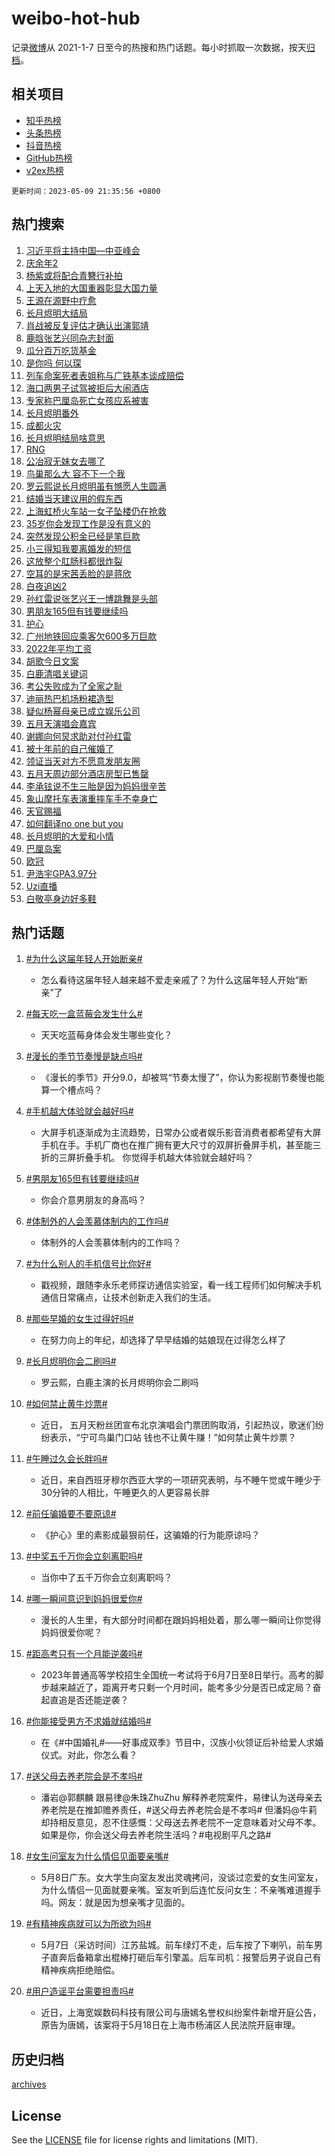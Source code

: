 # weibo-hot-hub

记录[微博](https://www.weibo.com)从 2021-1-7 日至今的热搜和热门话题。每小时抓取一次数据，按天[归档](archives)。

## 相关项目

- [知乎热榜](https://github.com/lonnyzhang423/zhihu-hot-hub)
- [头条热榜](https://github.com/lonnyzhang423/toutiao-hot-hub)
- [抖音热榜](https://github.com/lonnyzhang423/douyin-hot-hub)
- [GitHub热榜](https://github.com/lonnyzhang423/github-hot-hub)
- [v2ex热榜](https://github.com/lonnyzhang423/v2ex-hot-hub)


`更新时间：2023-05-09 21:35:56 +0800`

## 热门搜索

1. [习近平将主持中国—中亚峰会](https://m.weibo.cn/search?containerid=100103type%3D1%26t%3D10%26q%3D%23%E4%B9%A0%E8%BF%91%E5%B9%B3%E5%B0%86%E4%B8%BB%E6%8C%81%E4%B8%AD%E5%9B%BD%E2%80%94%E4%B8%AD%E4%BA%9A%E5%B3%B0%E4%BC%9A%23&stream_entry_id=51&isnewpage=1&extparam=seat%3D1%26filter_type%3Drealtimehot%26c_type%3D51%26pos%3D0%26stream_entry_id%3D51%26cate%3D10103%26dgr%3D0%26display_time%3D1683639355%26pre_seqid%3D1683639355272017588129&luicode=10000011&lfid=106003type%253D25%2526t%253D3%2526disable_hot%253D1%2526filter_type%253Drealtimehot)
1. [庆余年2](https://m.weibo.cn/search?containerid=100103type%3D1%26t%3D10%26q%3D%E5%BA%86%E4%BD%99%E5%B9%B42&stream_entry_id=31&isnewpage=1&extparam=seat%3D1%26lcate%3D5001%26filter_type%3Drealtimehot%26c_type%3D31%26pos%3D0%26realpos%3D1%26cate%3D5001%26dgr%3D0%26band_rank%3D1%26stream_entry_id%3D31%26q%3D%25E5%25BA%2586%25E4%25BD%2599%25E5%25B9%25B42%26flag%3D2%26display_time%3D1683639355%26pre_seqid%3D1683639355272017588129&luicode=10000011&lfid=106003type%253D25%2526t%253D3%2526disable_hot%253D1%2526filter_type%253Drealtimehot)
1. [杨紫或将配合青簪行补拍](https://m.weibo.cn/search?containerid=100103type%3D1%26t%3D10%26q%3D%23%E6%9D%A8%E7%B4%AB%E6%88%96%E5%B0%86%E9%85%8D%E5%90%88%E9%9D%92%E7%B0%AA%E8%A1%8C%E8%A1%A5%E6%8B%8D%23&stream_entry_id=31&isnewpage=1&extparam=seat%3D1%26lcate%3D5001%26filter_type%3Drealtimehot%26c_type%3D31%26pos%3D1%26realpos%3D2%26cate%3D5001%26dgr%3D0%26band_rank%3D2%26stream_entry_id%3D31%26q%3D%2523%25E6%259D%25A8%25E7%25B4%25AB%25E6%2588%2596%25E5%25B0%2586%25E9%2585%258D%25E5%2590%2588%25E9%259D%2592%25E7%25B0%25AA%25E8%25A1%258C%25E8%25A1%25A5%25E6%258B%258D%2523%26flag%3D1%26display_time%3D1683639355%26pre_seqid%3D1683639355272017588129&luicode=10000011&lfid=106003type%253D25%2526t%253D3%2526disable_hot%253D1%2526filter_type%253Drealtimehot)
1. [上天入地的大国重器彰显大国力量](https://m.weibo.cn/search?containerid=100103type%3D1%26t%3D10%26q%3D%23%E4%B8%8A%E5%A4%A9%E5%85%A5%E5%9C%B0%E7%9A%84%E5%A4%A7%E5%9B%BD%E9%87%8D%E5%99%A8%E5%BD%B0%E6%98%BE%E5%A4%A7%E5%9B%BD%E5%8A%9B%E9%87%8F%23&stream_entry_id=31&isnewpage=1&extparam=seat%3D1%26lcate%3D5001%26filter_type%3Drealtimehot%26c_type%3D31%26pos%3D2%26realpos%3D3%26cate%3D5001%26dgr%3D0%26band_rank%3D3%26stream_entry_id%3D31%26q%3D%2523%25E4%25B8%258A%25E5%25A4%25A9%25E5%2585%25A5%25E5%259C%25B0%25E7%259A%2584%25E5%25A4%25A7%25E5%259B%25BD%25E9%2587%258D%25E5%2599%25A8%25E5%25BD%25B0%25E6%2598%25BE%25E5%25A4%25A7%25E5%259B%25BD%25E5%258A%259B%25E9%2587%258F%2523%26flag%3D0%26display_time%3D1683639355%26pre_seqid%3D1683639355272017588129&luicode=10000011&lfid=106003type%253D25%2526t%253D3%2526disable_hot%253D1%2526filter_type%253Drealtimehot)
1. [王源在源野中疗愈](https://m.weibo.cn/search?containerid=100103type%3D1%26t%3D10%26q%3D%23%E7%8E%8B%E6%BA%90%E5%9C%A8%E6%BA%90%E9%87%8E%E4%B8%AD%E7%96%97%E6%84%88%23&stream_entry_id=31&isnewpage=1&extparam=seat%3D1%26lcate%3D5001%26filter_type%3Drealtimehot%26c_type%3D31%26pos%3D3%26adid%3D188617%26cate%3D5001%26dgr%3D0%26topic_ad%3D1%26is_ad_pos%3D1%26stream_entry_id%3D31%26band_rank%3D4%26q%3D%2523%25E7%258E%258B%25E6%25BA%2590%25E5%259C%25A8%25E6%25BA%2590%25E9%2587%258E%25E4%25B8%25AD%25E7%2596%2597%25E6%2584%2588%2523%26display_time%3D1683639355%26pre_seqid%3D1683639355272017588129&luicode=10000011&lfid=106003type%253D25%2526t%253D3%2526disable_hot%253D1%2526filter_type%253Drealtimehot)
1. [长月烬明大结局](https://m.weibo.cn/search?containerid=100103type%3D1%26t%3D10%26q%3D%23%E9%95%BF%E6%9C%88%E7%83%AC%E6%98%8E%E5%A4%A7%E7%BB%93%E5%B1%80%23&stream_entry_id=31&isnewpage=1&extparam=seat%3D1%26lcate%3D5001%26filter_type%3Drealtimehot%26c_type%3D31%26pos%3D4%26realpos%3D4%26cate%3D5001%26dgr%3D0%26band_rank%3D4%26stream_entry_id%3D31%26q%3D%2523%25E9%2595%25BF%25E6%259C%2588%25E7%2583%25AC%25E6%2598%258E%25E5%25A4%25A7%25E7%25BB%2593%25E5%25B1%2580%2523%26flag%3D16%26display_time%3D1683639355%26pre_seqid%3D1683639355272017588129&luicode=10000011&lfid=106003type%253D25%2526t%253D3%2526disable_hot%253D1%2526filter_type%253Drealtimehot)
1. [肖战被反复评估才确认出演郭靖](https://m.weibo.cn/search?containerid=100103type%3D1%26t%3D10%26q%3D%23%E8%82%96%E6%88%98%E8%A2%AB%E5%8F%8D%E5%A4%8D%E8%AF%84%E4%BC%B0%E6%89%8D%E7%A1%AE%E8%AE%A4%E5%87%BA%E6%BC%94%E9%83%AD%E9%9D%96%23&stream_entry_id=31&isnewpage=1&extparam=seat%3D1%26lcate%3D5001%26filter_type%3Drealtimehot%26c_type%3D31%26pos%3D5%26realpos%3D5%26cate%3D5001%26dgr%3D0%26band_rank%3D5%26stream_entry_id%3D31%26q%3D%2523%25E8%2582%2596%25E6%2588%2598%25E8%25A2%25AB%25E5%258F%258D%25E5%25A4%258D%25E8%25AF%2584%25E4%25BC%25B0%25E6%2589%258D%25E7%25A1%25AE%25E8%25AE%25A4%25E5%2587%25BA%25E6%25BC%2594%25E9%2583%25AD%25E9%259D%2596%2523%26flag%3D2%26display_time%3D1683639355%26pre_seqid%3D1683639355272017588129&luicode=10000011&lfid=106003type%253D25%2526t%253D3%2526disable_hot%253D1%2526filter_type%253Drealtimehot)
1. [鹿晗张艺兴同杂志封面](https://m.weibo.cn/search?containerid=100103type%3D1%26t%3D10%26q%3D%23%E9%B9%BF%E6%99%97%E5%BC%A0%E8%89%BA%E5%85%B4%E5%90%8C%E6%9D%82%E5%BF%97%E5%B0%81%E9%9D%A2%23&stream_entry_id=31&isnewpage=1&extparam=seat%3D1%26lcate%3D5001%26filter_type%3Drealtimehot%26c_type%3D31%26pos%3D6%26realpos%3D6%26cate%3D5001%26dgr%3D0%26band_rank%3D6%26stream_entry_id%3D31%26q%3D%2523%25E9%25B9%25BF%25E6%2599%2597%25E5%25BC%25A0%25E8%2589%25BA%25E5%2585%25B4%25E5%2590%258C%25E6%259D%2582%25E5%25BF%2597%25E5%25B0%2581%25E9%259D%25A2%2523%26flag%3D1%26display_time%3D1683639355%26pre_seqid%3D1683639355272017588129&luicode=10000011&lfid=106003type%253D25%2526t%253D3%2526disable_hot%253D1%2526filter_type%253Drealtimehot)
1. [瓜分百万吃货基金](https://m.weibo.cn/search?containerid=100103type%3D1%26t%3D10%26q%3D%23%E7%93%9C%E5%88%86%E7%99%BE%E4%B8%87%E5%90%83%E8%B4%A7%E5%9F%BA%E9%87%91%23&stream_entry_id=31&isnewpage=1&extparam=seat%3D1%26lcate%3D5001%26filter_type%3Drealtimehot%26c_type%3D31%26pos%3D7%26adid%3D188695%26cate%3D5001%26dgr%3D0%26is_ad_pos%3D1%26stream_entry_id%3D31%26band_rank%3D7%26q%3D%2523%25E7%2593%259C%25E5%2588%2586%25E7%2599%25BE%25E4%25B8%2587%25E5%2590%2583%25E8%25B4%25A7%25E5%259F%25BA%25E9%2587%2591%2523%26display_time%3D1683639355%26pre_seqid%3D1683639355272017588129&luicode=10000011&lfid=106003type%253D25%2526t%253D3%2526disable_hot%253D1%2526filter_type%253Drealtimehot)
1. [是你吗 何以琛](https://m.weibo.cn/search?containerid=100103type%3D1%26t%3D10%26q%3D%E6%98%AF%E4%BD%A0%E5%90%97+%E4%BD%95%E4%BB%A5%E7%90%9B&stream_entry_id=31&isnewpage=1&extparam=seat%3D1%26lcate%3D5001%26filter_type%3Drealtimehot%26c_type%3D31%26pos%3D8%26realpos%3D7%26cate%3D5001%26dgr%3D0%26band_rank%3D7%26stream_entry_id%3D31%26q%3D%25E6%2598%25AF%25E4%25BD%25A0%25E5%2590%2597%2520%25E4%25BD%2595%25E4%25BB%25A5%25E7%2590%259B%26flag%3D2%26display_time%3D1683639355%26pre_seqid%3D1683639355272017588129&luicode=10000011&lfid=106003type%253D25%2526t%253D3%2526disable_hot%253D1%2526filter_type%253Drealtimehot)
1. [列车命案死者表姐称与广铁基本谈成赔偿](https://m.weibo.cn/search?containerid=100103type%3D1%26t%3D10%26q%3D%23%E5%88%97%E8%BD%A6%E5%91%BD%E6%A1%88%E6%AD%BB%E8%80%85%E8%A1%A8%E5%A7%90%E7%A7%B0%E4%B8%8E%E5%B9%BF%E9%93%81%E5%9F%BA%E6%9C%AC%E8%B0%88%E6%88%90%E8%B5%94%E5%81%BF%23&stream_entry_id=31&isnewpage=1&extparam=seat%3D1%26lcate%3D5001%26filter_type%3Drealtimehot%26c_type%3D31%26pos%3D9%26realpos%3D8%26cate%3D5001%26dgr%3D0%26band_rank%3D8%26stream_entry_id%3D31%26q%3D%2523%25E5%2588%2597%25E8%25BD%25A6%25E5%2591%25BD%25E6%25A1%2588%25E6%25AD%25BB%25E8%2580%2585%25E8%25A1%25A8%25E5%25A7%2590%25E7%25A7%25B0%25E4%25B8%258E%25E5%25B9%25BF%25E9%2593%2581%25E5%259F%25BA%25E6%259C%25AC%25E8%25B0%2588%25E6%2588%2590%25E8%25B5%2594%25E5%2581%25BF%2523%26flag%3D1%26display_time%3D1683639355%26pre_seqid%3D1683639355272017588129&luicode=10000011&lfid=106003type%253D25%2526t%253D3%2526disable_hot%253D1%2526filter_type%253Drealtimehot)
1. [海口两男子试驾被拒后大闹酒店](https://m.weibo.cn/search?containerid=100103type%3D1%26t%3D10%26q%3D%23%E6%B5%B7%E5%8F%A3%E4%B8%A4%E7%94%B7%E5%AD%90%E8%AF%95%E9%A9%BE%E8%A2%AB%E6%8B%92%E5%90%8E%E5%A4%A7%E9%97%B9%E9%85%92%E5%BA%97%23&stream_entry_id=31&isnewpage=1&extparam=seat%3D1%26lcate%3D5001%26filter_type%3Drealtimehot%26c_type%3D31%26pos%3D10%26realpos%3D9%26cate%3D5001%26dgr%3D0%26band_rank%3D9%26stream_entry_id%3D31%26q%3D%2523%25E6%25B5%25B7%25E5%258F%25A3%25E4%25B8%25A4%25E7%2594%25B7%25E5%25AD%2590%25E8%25AF%2595%25E9%25A9%25BE%25E8%25A2%25AB%25E6%258B%2592%25E5%2590%258E%25E5%25A4%25A7%25E9%2597%25B9%25E9%2585%2592%25E5%25BA%2597%2523%26flag%3D1%26display_time%3D1683639355%26pre_seqid%3D1683639355272017588129&luicode=10000011&lfid=106003type%253D25%2526t%253D3%2526disable_hot%253D1%2526filter_type%253Drealtimehot)
1. [专家称巴厘岛死亡女孩应系被害](https://m.weibo.cn/search?containerid=100103type%3D1%26t%3D10%26q%3D%23%E4%B8%93%E5%AE%B6%E7%A7%B0%E5%B7%B4%E5%8E%98%E5%B2%9B%E6%AD%BB%E4%BA%A1%E5%A5%B3%E5%AD%A9%E5%BA%94%E7%B3%BB%E8%A2%AB%E5%AE%B3%23&stream_entry_id=31&isnewpage=1&extparam=seat%3D1%26lcate%3D5001%26filter_type%3Drealtimehot%26c_type%3D31%26pos%3D11%26realpos%3D10%26cate%3D5001%26dgr%3D0%26band_rank%3D10%26stream_entry_id%3D31%26q%3D%2523%25E4%25B8%2593%25E5%25AE%25B6%25E7%25A7%25B0%25E5%25B7%25B4%25E5%258E%2598%25E5%25B2%259B%25E6%25AD%25BB%25E4%25BA%25A1%25E5%25A5%25B3%25E5%25AD%25A9%25E5%25BA%2594%25E7%25B3%25BB%25E8%25A2%25AB%25E5%25AE%25B3%2523%26flag%3D0%26display_time%3D1683639355%26pre_seqid%3D1683639355272017588129&luicode=10000011&lfid=106003type%253D25%2526t%253D3%2526disable_hot%253D1%2526filter_type%253Drealtimehot)
1. [长月烬明番外](https://m.weibo.cn/search?containerid=100103type%3D1%26t%3D10%26q%3D%23%E9%95%BF%E6%9C%88%E7%83%AC%E6%98%8E%E7%95%AA%E5%A4%96%23&stream_entry_id=31&isnewpage=1&extparam=seat%3D1%26lcate%3D5001%26filter_type%3Drealtimehot%26c_type%3D31%26pos%3D12%26realpos%3D11%26cate%3D5001%26dgr%3D0%26band_rank%3D11%26stream_entry_id%3D31%26q%3D%2523%25E9%2595%25BF%25E6%259C%2588%25E7%2583%25AC%25E6%2598%258E%25E7%2595%25AA%25E5%25A4%2596%2523%26flag%3D0%26display_time%3D1683639355%26pre_seqid%3D1683639355272017588129&luicode=10000011&lfid=106003type%253D25%2526t%253D3%2526disable_hot%253D1%2526filter_type%253Drealtimehot)
1. [成都火灾](https://m.weibo.cn/search?containerid=100103type%3D1%26t%3D10%26q%3D%23%E6%88%90%E9%83%BD%E7%81%AB%E7%81%BE%23&stream_entry_id=31&isnewpage=1&extparam=seat%3D1%26lcate%3D5001%26filter_type%3Drealtimehot%26c_type%3D31%26pos%3D13%26realpos%3D12%26cate%3D5001%26dgr%3D0%26band_rank%3D12%26stream_entry_id%3D31%26q%3D%2523%25E6%2588%2590%25E9%2583%25BD%25E7%2581%25AB%25E7%2581%25BE%2523%26flag%3D0%26display_time%3D1683639355%26pre_seqid%3D1683639355272017588129&luicode=10000011&lfid=106003type%253D25%2526t%253D3%2526disable_hot%253D1%2526filter_type%253Drealtimehot)
1. [长月烬明结局啥意思](https://m.weibo.cn/search?containerid=100103type%3D1%26t%3D10%26q%3D%E9%95%BF%E6%9C%88%E7%83%AC%E6%98%8E%E7%BB%93%E5%B1%80%E5%95%A5%E6%84%8F%E6%80%9D&stream_entry_id=31&isnewpage=1&extparam=seat%3D1%26lcate%3D5001%26filter_type%3Drealtimehot%26c_type%3D31%26pos%3D14%26realpos%3D13%26cate%3D5001%26dgr%3D0%26band_rank%3D13%26stream_entry_id%3D31%26q%3D%25E9%2595%25BF%25E6%259C%2588%25E7%2583%25AC%25E6%2598%258E%25E7%25BB%2593%25E5%25B1%2580%25E5%2595%25A5%25E6%2584%258F%25E6%2580%259D%26flag%3D0%26display_time%3D1683639355%26pre_seqid%3D1683639355272017588129&luicode=10000011&lfid=106003type%253D25%2526t%253D3%2526disable_hot%253D1%2526filter_type%253Drealtimehot)
1. [RNG](https://m.weibo.cn/search?containerid=100103type%3D1%26t%3D10%26q%3DRNG&stream_entry_id=31&isnewpage=1&extparam=seat%3D1%26lcate%3D5001%26filter_type%3Drealtimehot%26c_type%3D31%26pos%3D15%26realpos%3D14%26cate%3D5001%26dgr%3D0%26band_rank%3D14%26stream_entry_id%3D31%26q%3DRNG%26flag%3D1%26display_time%3D1683639355%26pre_seqid%3D1683639355272017588129&luicode=10000011&lfid=106003type%253D25%2526t%253D3%2526disable_hot%253D1%2526filter_type%253Drealtimehot)
1. [公冶寂无妺女去哪了](https://m.weibo.cn/search?containerid=100103type%3D1%26t%3D10%26q%3D%E5%85%AC%E5%86%B6%E5%AF%82%E6%97%A0%E5%A6%BA%E5%A5%B3%E5%8E%BB%E5%93%AA%E4%BA%86&stream_entry_id=31&isnewpage=1&extparam=seat%3D1%26lcate%3D5001%26filter_type%3Drealtimehot%26c_type%3D31%26pos%3D16%26realpos%3D15%26cate%3D5001%26dgr%3D0%26band_rank%3D15%26stream_entry_id%3D31%26q%3D%25E5%2585%25AC%25E5%2586%25B6%25E5%25AF%2582%25E6%2597%25A0%25E5%25A6%25BA%25E5%25A5%25B3%25E5%258E%25BB%25E5%2593%25AA%25E4%25BA%2586%26flag%3D0%26display_time%3D1683639355%26pre_seqid%3D1683639355272017588129&luicode=10000011&lfid=106003type%253D25%2526t%253D3%2526disable_hot%253D1%2526filter_type%253Drealtimehot)
1. [鸟巢那么大 容不下一个我](https://m.weibo.cn/search?containerid=100103type%3D1%26t%3D10%26q%3D%E9%B8%9F%E5%B7%A2%E9%82%A3%E4%B9%88%E5%A4%A7+%E5%AE%B9%E4%B8%8D%E4%B8%8B%E4%B8%80%E4%B8%AA%E6%88%91&stream_entry_id=31&isnewpage=1&extparam=seat%3D1%26lcate%3D5001%26filter_type%3Drealtimehot%26c_type%3D31%26pos%3D17%26realpos%3D16%26cate%3D5001%26dgr%3D0%26band_rank%3D16%26stream_entry_id%3D31%26q%3D%25E9%25B8%259F%25E5%25B7%25A2%25E9%2582%25A3%25E4%25B9%2588%25E5%25A4%25A7%2520%25E5%25AE%25B9%25E4%25B8%258D%25E4%25B8%258B%25E4%25B8%2580%25E4%25B8%25AA%25E6%2588%2591%26flag%3D0%26display_time%3D1683639355%26pre_seqid%3D1683639355272017588129&luicode=10000011&lfid=106003type%253D25%2526t%253D3%2526disable_hot%253D1%2526filter_type%253Drealtimehot)
1. [罗云熙说长月烬明虽有憾愿人生圆满](https://m.weibo.cn/search?containerid=100103type%3D1%26t%3D10%26q%3D%23%E7%BD%97%E4%BA%91%E7%86%99%E8%AF%B4%E9%95%BF%E6%9C%88%E7%83%AC%E6%98%8E%E8%99%BD%E6%9C%89%E6%86%BE%E6%84%BF%E4%BA%BA%E7%94%9F%E5%9C%86%E6%BB%A1%23&stream_entry_id=31&isnewpage=1&extparam=seat%3D1%26lcate%3D5001%26filter_type%3Drealtimehot%26c_type%3D31%26pos%3D18%26realpos%3D17%26cate%3D5001%26dgr%3D0%26band_rank%3D17%26stream_entry_id%3D31%26q%3D%2523%25E7%25BD%2597%25E4%25BA%2591%25E7%2586%2599%25E8%25AF%25B4%25E9%2595%25BF%25E6%259C%2588%25E7%2583%25AC%25E6%2598%258E%25E8%2599%25BD%25E6%259C%2589%25E6%2586%25BE%25E6%2584%25BF%25E4%25BA%25BA%25E7%2594%259F%25E5%259C%2586%25E6%25BB%25A1%2523%26flag%3D1%26display_time%3D1683639355%26pre_seqid%3D1683639355272017588129&luicode=10000011&lfid=106003type%253D25%2526t%253D3%2526disable_hot%253D1%2526filter_type%253Drealtimehot)
1. [结婚当天建议用的假东西](https://m.weibo.cn/search?containerid=100103type%3D1%26t%3D10%26q%3D%23%E7%BB%93%E5%A9%9A%E5%BD%93%E5%A4%A9%E5%BB%BA%E8%AE%AE%E7%94%A8%E7%9A%84%E5%81%87%E4%B8%9C%E8%A5%BF%23&stream_entry_id=31&isnewpage=1&extparam=seat%3D1%26lcate%3D5001%26filter_type%3Drealtimehot%26c_type%3D31%26pos%3D19%26realpos%3D18%26cate%3D5001%26dgr%3D0%26band_rank%3D18%26stream_entry_id%3D31%26q%3D%2523%25E7%25BB%2593%25E5%25A9%259A%25E5%25BD%2593%25E5%25A4%25A9%25E5%25BB%25BA%25E8%25AE%25AE%25E7%2594%25A8%25E7%259A%2584%25E5%2581%2587%25E4%25B8%259C%25E8%25A5%25BF%2523%26flag%3D0%26display_time%3D1683639355%26pre_seqid%3D1683639355272017588129&luicode=10000011&lfid=106003type%253D25%2526t%253D3%2526disable_hot%253D1%2526filter_type%253Drealtimehot)
1. [上海虹桥火车站一女子坠楼仍在抢救](https://m.weibo.cn/search?containerid=100103type%3D1%26t%3D10%26q%3D%23%E4%B8%8A%E6%B5%B7%E8%99%B9%E6%A1%A5%E7%81%AB%E8%BD%A6%E7%AB%99%E4%B8%80%E5%A5%B3%E5%AD%90%E5%9D%A0%E6%A5%BC%E4%BB%8D%E5%9C%A8%E6%8A%A2%E6%95%91%23&stream_entry_id=31&isnewpage=1&extparam=seat%3D1%26lcate%3D5001%26filter_type%3Drealtimehot%26c_type%3D31%26pos%3D20%26realpos%3D19%26cate%3D5001%26dgr%3D0%26band_rank%3D19%26stream_entry_id%3D31%26q%3D%2523%25E4%25B8%258A%25E6%25B5%25B7%25E8%2599%25B9%25E6%25A1%25A5%25E7%2581%25AB%25E8%25BD%25A6%25E7%25AB%2599%25E4%25B8%2580%25E5%25A5%25B3%25E5%25AD%2590%25E5%259D%25A0%25E6%25A5%25BC%25E4%25BB%258D%25E5%259C%25A8%25E6%258A%25A2%25E6%2595%2591%2523%26flag%3D0%26display_time%3D1683639355%26pre_seqid%3D1683639355272017588129&luicode=10000011&lfid=106003type%253D25%2526t%253D3%2526disable_hot%253D1%2526filter_type%253Drealtimehot)
1. [35岁你会发现工作是没有意义的](https://m.weibo.cn/search?containerid=100103type%3D1%26t%3D10%26q%3D%2335%E5%B2%81%E4%BD%A0%E4%BC%9A%E5%8F%91%E7%8E%B0%E5%B7%A5%E4%BD%9C%E6%98%AF%E6%B2%A1%E6%9C%89%E6%84%8F%E4%B9%89%E7%9A%84%23&stream_entry_id=31&isnewpage=1&extparam=seat%3D1%26lcate%3D5001%26filter_type%3Drealtimehot%26c_type%3D31%26pos%3D21%26realpos%3D20%26cate%3D5001%26dgr%3D0%26band_rank%3D20%26stream_entry_id%3D31%26q%3D%252335%25E5%25B2%2581%25E4%25BD%25A0%25E4%25BC%259A%25E5%258F%2591%25E7%258E%25B0%25E5%25B7%25A5%25E4%25BD%259C%25E6%2598%25AF%25E6%25B2%25A1%25E6%259C%2589%25E6%2584%258F%25E4%25B9%2589%25E7%259A%2584%2523%26flag%3D0%26display_time%3D1683639355%26pre_seqid%3D1683639355272017588129&luicode=10000011&lfid=106003type%253D25%2526t%253D3%2526disable_hot%253D1%2526filter_type%253Drealtimehot)
1. [突然发现公积金已经是笔巨款](https://m.weibo.cn/search?containerid=100103type%3D1%26t%3D10%26q%3D%23%E7%AA%81%E7%84%B6%E5%8F%91%E7%8E%B0%E5%85%AC%E7%A7%AF%E9%87%91%E5%B7%B2%E7%BB%8F%E6%98%AF%E7%AC%94%E5%B7%A8%E6%AC%BE%23&stream_entry_id=31&isnewpage=1&extparam=seat%3D1%26lcate%3D5001%26filter_type%3Drealtimehot%26c_type%3D31%26pos%3D22%26realpos%3D21%26cate%3D5001%26dgr%3D0%26band_rank%3D21%26stream_entry_id%3D31%26q%3D%2523%25E7%25AA%2581%25E7%2584%25B6%25E5%258F%2591%25E7%258E%25B0%25E5%2585%25AC%25E7%25A7%25AF%25E9%2587%2591%25E5%25B7%25B2%25E7%25BB%258F%25E6%2598%25AF%25E7%25AC%2594%25E5%25B7%25A8%25E6%25AC%25BE%2523%26flag%3D0%26display_time%3D1683639355%26pre_seqid%3D1683639355272017588129&luicode=10000011&lfid=106003type%253D25%2526t%253D3%2526disable_hot%253D1%2526filter_type%253Drealtimehot)
1. [小三得知我要离婚发的短信](https://m.weibo.cn/search?containerid=100103type%3D1%26t%3D10%26q%3D%23%E5%B0%8F%E4%B8%89%E5%BE%97%E7%9F%A5%E6%88%91%E8%A6%81%E7%A6%BB%E5%A9%9A%E5%8F%91%E7%9A%84%E7%9F%AD%E4%BF%A1%23&stream_entry_id=31&isnewpage=1&extparam=seat%3D1%26lcate%3D5001%26filter_type%3Drealtimehot%26c_type%3D31%26pos%3D23%26realpos%3D22%26cate%3D5001%26dgr%3D0%26band_rank%3D22%26stream_entry_id%3D31%26q%3D%2523%25E5%25B0%258F%25E4%25B8%2589%25E5%25BE%2597%25E7%259F%25A5%25E6%2588%2591%25E8%25A6%2581%25E7%25A6%25BB%25E5%25A9%259A%25E5%258F%2591%25E7%259A%2584%25E7%259F%25AD%25E4%25BF%25A1%2523%26flag%3D0%26display_time%3D1683639355%26pre_seqid%3D1683639355272017588129&luicode=10000011&lfid=106003type%253D25%2526t%253D3%2526disable_hot%253D1%2526filter_type%253Drealtimehot)
1. [这放整个肛肠科都很炸裂](https://m.weibo.cn/search?containerid=100103type%3D1%26t%3D10%26q%3D%23%E8%BF%99%E6%94%BE%E6%95%B4%E4%B8%AA%E8%82%9B%E8%82%A0%E7%A7%91%E9%83%BD%E5%BE%88%E7%82%B8%E8%A3%82%23&stream_entry_id=31&isnewpage=1&extparam=seat%3D1%26lcate%3D5001%26filter_type%3Drealtimehot%26c_type%3D31%26pos%3D24%26realpos%3D23%26cate%3D5001%26dgr%3D0%26band_rank%3D23%26stream_entry_id%3D31%26q%3D%2523%25E8%25BF%2599%25E6%2594%25BE%25E6%2595%25B4%25E4%25B8%25AA%25E8%2582%259B%25E8%2582%25A0%25E7%25A7%2591%25E9%2583%25BD%25E5%25BE%2588%25E7%2582%25B8%25E8%25A3%2582%2523%26flag%3D2%26display_time%3D1683639355%26pre_seqid%3D1683639355272017588129&luicode=10000011&lfid=106003type%253D25%2526t%253D3%2526disable_hot%253D1%2526filter_type%253Drealtimehot)
1. [空耳的是宋茜丢脸的是蒋欣](https://m.weibo.cn/search?containerid=100103type%3D1%26t%3D10%26q%3D%23%E7%A9%BA%E8%80%B3%E7%9A%84%E6%98%AF%E5%AE%8B%E8%8C%9C%E4%B8%A2%E8%84%B8%E7%9A%84%E6%98%AF%E8%92%8B%E6%AC%A3%23&stream_entry_id=31&isnewpage=1&extparam=seat%3D1%26lcate%3D5001%26filter_type%3Drealtimehot%26c_type%3D31%26pos%3D25%26realpos%3D24%26cate%3D5001%26dgr%3D0%26band_rank%3D24%26stream_entry_id%3D31%26q%3D%2523%25E7%25A9%25BA%25E8%2580%25B3%25E7%259A%2584%25E6%2598%25AF%25E5%25AE%258B%25E8%258C%259C%25E4%25B8%25A2%25E8%2584%25B8%25E7%259A%2584%25E6%2598%25AF%25E8%2592%258B%25E6%25AC%25A3%2523%26flag%3D1%26display_time%3D1683639355%26pre_seqid%3D1683639355272017588129&luicode=10000011&lfid=106003type%253D25%2526t%253D3%2526disable_hot%253D1%2526filter_type%253Drealtimehot)
1. [白夜追凶2](https://m.weibo.cn/search?containerid=100103type%3D1%26t%3D10%26q%3D%E7%99%BD%E5%A4%9C%E8%BF%BD%E5%87%B62&stream_entry_id=31&isnewpage=1&extparam=seat%3D1%26lcate%3D5001%26filter_type%3Drealtimehot%26c_type%3D31%26pos%3D26%26realpos%3D25%26cate%3D5001%26dgr%3D0%26band_rank%3D25%26stream_entry_id%3D31%26q%3D%25E7%2599%25BD%25E5%25A4%259C%25E8%25BF%25BD%25E5%2587%25B62%26flag%3D0%26display_time%3D1683639355%26pre_seqid%3D1683639355272017588129&luicode=10000011&lfid=106003type%253D25%2526t%253D3%2526disable_hot%253D1%2526filter_type%253Drealtimehot)
1. [孙红雷说张艺兴王一博跳舞是头部](https://m.weibo.cn/search?containerid=100103type%3D1%26t%3D10%26q%3D%23%E5%AD%99%E7%BA%A2%E9%9B%B7%E8%AF%B4%E5%BC%A0%E8%89%BA%E5%85%B4%E7%8E%8B%E4%B8%80%E5%8D%9A%E8%B7%B3%E8%88%9E%E6%98%AF%E5%A4%B4%E9%83%A8%23&stream_entry_id=31&isnewpage=1&extparam=seat%3D1%26lcate%3D5001%26filter_type%3Drealtimehot%26c_type%3D31%26pos%3D27%26realpos%3D26%26cate%3D5001%26dgr%3D0%26band_rank%3D26%26stream_entry_id%3D31%26q%3D%2523%25E5%25AD%2599%25E7%25BA%25A2%25E9%259B%25B7%25E8%25AF%25B4%25E5%25BC%25A0%25E8%2589%25BA%25E5%2585%25B4%25E7%258E%258B%25E4%25B8%2580%25E5%258D%259A%25E8%25B7%25B3%25E8%2588%259E%25E6%2598%25AF%25E5%25A4%25B4%25E9%2583%25A8%2523%26flag%3D1%26display_time%3D1683639355%26pre_seqid%3D1683639355272017588129&luicode=10000011&lfid=106003type%253D25%2526t%253D3%2526disable_hot%253D1%2526filter_type%253Drealtimehot)
1. [男朋友165但有钱要继续吗](https://m.weibo.cn/search?containerid=100103type%3D1%26t%3D10%26q%3D%23%E7%94%B7%E6%9C%8B%E5%8F%8B165%E4%BD%86%E6%9C%89%E9%92%B1%E8%A6%81%E7%BB%A7%E7%BB%AD%E5%90%97%23&stream_entry_id=31&isnewpage=1&extparam=seat%3D1%26lcate%3D5001%26filter_type%3Drealtimehot%26c_type%3D31%26pos%3D28%26realpos%3D27%26cate%3D5001%26dgr%3D0%26band_rank%3D27%26stream_entry_id%3D31%26q%3D%2523%25E7%2594%25B7%25E6%259C%258B%25E5%258F%258B165%25E4%25BD%2586%25E6%259C%2589%25E9%2592%25B1%25E8%25A6%2581%25E7%25BB%25A7%25E7%25BB%25AD%25E5%2590%2597%2523%26flag%3D0%26display_time%3D1683639355%26pre_seqid%3D1683639355272017588129&luicode=10000011&lfid=106003type%253D25%2526t%253D3%2526disable_hot%253D1%2526filter_type%253Drealtimehot)
1. [护心](https://m.weibo.cn/search?containerid=100103type%3D1%26t%3D10%26q%3D%23%E6%8A%A4%E5%BF%83%23&stream_entry_id=31&isnewpage=1&extparam=seat%3D1%26lcate%3D5001%26filter_type%3Drealtimehot%26c_type%3D31%26pos%3D29%26realpos%3D28%26cate%3D5001%26dgr%3D0%26band_rank%3D28%26stream_entry_id%3D31%26q%3D%2523%25E6%258A%25A4%25E5%25BF%2583%2523%26flag%3D0%26display_time%3D1683639355%26pre_seqid%3D1683639355272017588129&luicode=10000011&lfid=106003type%253D25%2526t%253D3%2526disable_hot%253D1%2526filter_type%253Drealtimehot)
1. [广州地铁回应乘客欠600多万巨款](https://m.weibo.cn/search?containerid=100103type%3D1%26t%3D10%26q%3D%23%E5%B9%BF%E5%B7%9E%E5%9C%B0%E9%93%81%E5%9B%9E%E5%BA%94%E4%B9%98%E5%AE%A2%E6%AC%A0600%E5%A4%9A%E4%B8%87%E5%B7%A8%E6%AC%BE%23&stream_entry_id=31&isnewpage=1&extparam=seat%3D1%26lcate%3D5001%26filter_type%3Drealtimehot%26c_type%3D31%26pos%3D30%26realpos%3D29%26cate%3D5001%26dgr%3D0%26band_rank%3D29%26stream_entry_id%3D31%26q%3D%2523%25E5%25B9%25BF%25E5%25B7%259E%25E5%259C%25B0%25E9%2593%2581%25E5%259B%259E%25E5%25BA%2594%25E4%25B9%2598%25E5%25AE%25A2%25E6%25AC%25A0600%25E5%25A4%259A%25E4%25B8%2587%25E5%25B7%25A8%25E6%25AC%25BE%2523%26flag%3D0%26display_time%3D1683639355%26pre_seqid%3D1683639355272017588129&luicode=10000011&lfid=106003type%253D25%2526t%253D3%2526disable_hot%253D1%2526filter_type%253Drealtimehot)
1. [2022年平均工资](https://m.weibo.cn/search?containerid=100103type%3D1%26t%3D10%26q%3D%232022%E5%B9%B4%E5%B9%B3%E5%9D%87%E5%B7%A5%E8%B5%84%23&stream_entry_id=31&isnewpage=1&extparam=seat%3D1%26lcate%3D5001%26filter_type%3Drealtimehot%26c_type%3D31%26pos%3D31%26realpos%3D30%26cate%3D5001%26dgr%3D0%26band_rank%3D30%26stream_entry_id%3D31%26q%3D%25232022%25E5%25B9%25B4%25E5%25B9%25B3%25E5%259D%2587%25E5%25B7%25A5%25E8%25B5%2584%2523%26flag%3D0%26display_time%3D1683639355%26pre_seqid%3D1683639355272017588129&luicode=10000011&lfid=106003type%253D25%2526t%253D3%2526disable_hot%253D1%2526filter_type%253Drealtimehot)
1. [胡歌今日文案](https://m.weibo.cn/search?containerid=100103type%3D1%26t%3D10%26q%3D%23%E8%83%A1%E6%AD%8C%E4%BB%8A%E6%97%A5%E6%96%87%E6%A1%88%23&stream_entry_id=31&isnewpage=1&extparam=seat%3D1%26lcate%3D5001%26filter_type%3Drealtimehot%26c_type%3D31%26pos%3D32%26realpos%3D31%26cate%3D5001%26dgr%3D0%26band_rank%3D31%26stream_entry_id%3D31%26q%3D%2523%25E8%2583%25A1%25E6%25AD%258C%25E4%25BB%258A%25E6%2597%25A5%25E6%2596%2587%25E6%25A1%2588%2523%26flag%3D1%26display_time%3D1683639355%26pre_seqid%3D1683639355272017588129&luicode=10000011&lfid=106003type%253D25%2526t%253D3%2526disable_hot%253D1%2526filter_type%253Drealtimehot)
1. [白鹿清唱关键词](https://m.weibo.cn/search?containerid=100103type%3D1%26t%3D10%26q%3D%23%E7%99%BD%E9%B9%BF%E6%B8%85%E5%94%B1%E5%85%B3%E9%94%AE%E8%AF%8D%23&stream_entry_id=31&isnewpage=1&extparam=seat%3D1%26lcate%3D5001%26filter_type%3Drealtimehot%26c_type%3D31%26pos%3D33%26realpos%3D32%26cate%3D5001%26dgr%3D0%26band_rank%3D32%26stream_entry_id%3D31%26q%3D%2523%25E7%2599%25BD%25E9%25B9%25BF%25E6%25B8%2585%25E5%2594%25B1%25E5%2585%25B3%25E9%2594%25AE%25E8%25AF%258D%2523%26flag%3D1%26display_time%3D1683639355%26pre_seqid%3D1683639355272017588129&luicode=10000011&lfid=106003type%253D25%2526t%253D3%2526disable_hot%253D1%2526filter_type%253Drealtimehot)
1. [考公失败成为了全家之耻](https://m.weibo.cn/search?containerid=100103type%3D1%26t%3D10%26q%3D%23%E8%80%83%E5%85%AC%E5%A4%B1%E8%B4%A5%E6%88%90%E4%B8%BA%E4%BA%86%E5%85%A8%E5%AE%B6%E4%B9%8B%E8%80%BB%23&stream_entry_id=31&isnewpage=1&extparam=seat%3D1%26lcate%3D5001%26filter_type%3Drealtimehot%26c_type%3D31%26pos%3D34%26realpos%3D33%26cate%3D5001%26dgr%3D0%26band_rank%3D33%26stream_entry_id%3D31%26q%3D%2523%25E8%2580%2583%25E5%2585%25AC%25E5%25A4%25B1%25E8%25B4%25A5%25E6%2588%2590%25E4%25B8%25BA%25E4%25BA%2586%25E5%2585%25A8%25E5%25AE%25B6%25E4%25B9%258B%25E8%2580%25BB%2523%26flag%3D0%26display_time%3D1683639355%26pre_seqid%3D1683639355272017588129&luicode=10000011&lfid=106003type%253D25%2526t%253D3%2526disable_hot%253D1%2526filter_type%253Drealtimehot)
1. [迪丽热巴机场粉裙造型](https://m.weibo.cn/search?containerid=100103type%3D1%26t%3D10%26q%3D%23%E8%BF%AA%E4%B8%BD%E7%83%AD%E5%B7%B4%E6%9C%BA%E5%9C%BA%E7%B2%89%E8%A3%99%E9%80%A0%E5%9E%8B%23&stream_entry_id=31&isnewpage=1&extparam=seat%3D1%26lcate%3D5001%26filter_type%3Drealtimehot%26c_type%3D31%26pos%3D35%26realpos%3D34%26cate%3D5001%26dgr%3D0%26band_rank%3D34%26stream_entry_id%3D31%26q%3D%2523%25E8%25BF%25AA%25E4%25B8%25BD%25E7%2583%25AD%25E5%25B7%25B4%25E6%259C%25BA%25E5%259C%25BA%25E7%25B2%2589%25E8%25A3%2599%25E9%2580%25A0%25E5%259E%258B%2523%26flag%3D0%26display_time%3D1683639355%26pre_seqid%3D1683639355272017588129&luicode=10000011&lfid=106003type%253D25%2526t%253D3%2526disable_hot%253D1%2526filter_type%253Drealtimehot)
1. [疑似杨幂母亲已成立娱乐公司](https://m.weibo.cn/search?containerid=100103type%3D1%26t%3D10%26q%3D%E7%96%91%E4%BC%BC%E6%9D%A8%E5%B9%82%E6%AF%8D%E4%BA%B2%E5%B7%B2%E6%88%90%E7%AB%8B%E5%A8%B1%E4%B9%90%E5%85%AC%E5%8F%B8&stream_entry_id=31&isnewpage=1&extparam=seat%3D1%26lcate%3D5001%26filter_type%3Drealtimehot%26c_type%3D31%26pos%3D36%26realpos%3D35%26cate%3D5001%26dgr%3D0%26band_rank%3D35%26stream_entry_id%3D31%26q%3D%25E7%2596%2591%25E4%25BC%25BC%25E6%259D%25A8%25E5%25B9%2582%25E6%25AF%258D%25E4%25BA%25B2%25E5%25B7%25B2%25E6%2588%2590%25E7%25AB%258B%25E5%25A8%25B1%25E4%25B9%2590%25E5%2585%25AC%25E5%258F%25B8%26flag%3D0%26display_time%3D1683639355%26pre_seqid%3D1683639355272017588129&luicode=10000011&lfid=106003type%253D25%2526t%253D3%2526disable_hot%253D1%2526filter_type%253Drealtimehot)
1. [五月天演唱会嘉宾](https://m.weibo.cn/search?containerid=100103type%3D1%26t%3D10%26q%3D%E4%BA%94%E6%9C%88%E5%A4%A9%E6%BC%94%E5%94%B1%E4%BC%9A%E5%98%89%E5%AE%BE&stream_entry_id=31&isnewpage=1&extparam=seat%3D1%26lcate%3D5001%26filter_type%3Drealtimehot%26c_type%3D31%26pos%3D37%26realpos%3D36%26cate%3D5001%26dgr%3D0%26band_rank%3D36%26stream_entry_id%3D31%26q%3D%25E4%25BA%2594%25E6%259C%2588%25E5%25A4%25A9%25E6%25BC%2594%25E5%2594%25B1%25E4%25BC%259A%25E5%2598%2589%25E5%25AE%25BE%26flag%3D0%26display_time%3D1683639355%26pre_seqid%3D1683639355272017588129&luicode=10000011&lfid=106003type%253D25%2526t%253D3%2526disable_hot%253D1%2526filter_type%253Drealtimehot)
1. [谢娜向何炅求助对付孙红雷](https://m.weibo.cn/search?containerid=100103type%3D1%26t%3D10%26q%3D%23%E8%B0%A2%E5%A8%9C%E5%90%91%E4%BD%95%E7%82%85%E6%B1%82%E5%8A%A9%E5%AF%B9%E4%BB%98%E5%AD%99%E7%BA%A2%E9%9B%B7%23&stream_entry_id=31&isnewpage=1&extparam=seat%3D1%26lcate%3D5001%26filter_type%3Drealtimehot%26c_type%3D31%26pos%3D38%26realpos%3D37%26cate%3D5001%26dgr%3D0%26band_rank%3D37%26stream_entry_id%3D31%26q%3D%2523%25E8%25B0%25A2%25E5%25A8%259C%25E5%2590%2591%25E4%25BD%2595%25E7%2582%2585%25E6%25B1%2582%25E5%258A%25A9%25E5%25AF%25B9%25E4%25BB%2598%25E5%25AD%2599%25E7%25BA%25A2%25E9%259B%25B7%2523%26flag%3D0%26display_time%3D1683639355%26pre_seqid%3D1683639355272017588129&luicode=10000011&lfid=106003type%253D25%2526t%253D3%2526disable_hot%253D1%2526filter_type%253Drealtimehot)
1. [被十年前的自己催婚了](https://m.weibo.cn/search?containerid=100103type%3D1%26t%3D10%26q%3D%23%E8%A2%AB%E5%8D%81%E5%B9%B4%E5%89%8D%E7%9A%84%E8%87%AA%E5%B7%B1%E5%82%AC%E5%A9%9A%E4%BA%86%23&stream_entry_id=31&isnewpage=1&extparam=seat%3D1%26lcate%3D5001%26filter_type%3Drealtimehot%26c_type%3D31%26pos%3D39%26realpos%3D38%26cate%3D5001%26dgr%3D0%26band_rank%3D38%26stream_entry_id%3D31%26q%3D%2523%25E8%25A2%25AB%25E5%258D%2581%25E5%25B9%25B4%25E5%2589%258D%25E7%259A%2584%25E8%2587%25AA%25E5%25B7%25B1%25E5%2582%25AC%25E5%25A9%259A%25E4%25BA%2586%2523%26flag%3D1%26display_time%3D1683639355%26pre_seqid%3D1683639355272017588129&luicode=10000011&lfid=106003type%253D25%2526t%253D3%2526disable_hot%253D1%2526filter_type%253Drealtimehot)
1. [领证当天对方不愿意发朋友圈](https://m.weibo.cn/search?containerid=100103type%3D1%26t%3D10%26q%3D%23%E9%A2%86%E8%AF%81%E5%BD%93%E5%A4%A9%E5%AF%B9%E6%96%B9%E4%B8%8D%E6%84%BF%E6%84%8F%E5%8F%91%E6%9C%8B%E5%8F%8B%E5%9C%88%23&stream_entry_id=31&isnewpage=1&extparam=seat%3D1%26lcate%3D5001%26filter_type%3Drealtimehot%26c_type%3D31%26pos%3D40%26realpos%3D39%26cate%3D5001%26dgr%3D0%26band_rank%3D39%26stream_entry_id%3D31%26q%3D%2523%25E9%25A2%2586%25E8%25AF%2581%25E5%25BD%2593%25E5%25A4%25A9%25E5%25AF%25B9%25E6%2596%25B9%25E4%25B8%258D%25E6%2584%25BF%25E6%2584%258F%25E5%258F%2591%25E6%259C%258B%25E5%258F%258B%25E5%259C%2588%2523%26flag%3D0%26display_time%3D1683639355%26pre_seqid%3D1683639355272017588129&luicode=10000011&lfid=106003type%253D25%2526t%253D3%2526disable_hot%253D1%2526filter_type%253Drealtimehot)
1. [五月天周边部分酒店房型已售罄](https://m.weibo.cn/search?containerid=100103type%3D1%26t%3D10%26q%3D%23%E4%BA%94%E6%9C%88%E5%A4%A9%E5%91%A8%E8%BE%B9%E9%83%A8%E5%88%86%E9%85%92%E5%BA%97%E6%88%BF%E5%9E%8B%E5%B7%B2%E5%94%AE%E7%BD%84%23&stream_entry_id=31&isnewpage=1&extparam=seat%3D1%26lcate%3D5001%26filter_type%3Drealtimehot%26c_type%3D31%26pos%3D41%26realpos%3D40%26cate%3D5001%26dgr%3D0%26band_rank%3D40%26stream_entry_id%3D31%26q%3D%2523%25E4%25BA%2594%25E6%259C%2588%25E5%25A4%25A9%25E5%2591%25A8%25E8%25BE%25B9%25E9%2583%25A8%25E5%2588%2586%25E9%2585%2592%25E5%25BA%2597%25E6%2588%25BF%25E5%259E%258B%25E5%25B7%25B2%25E5%2594%25AE%25E7%25BD%2584%2523%26flag%3D1%26display_time%3D1683639355%26pre_seqid%3D1683639355272017588129&luicode=10000011&lfid=106003type%253D25%2526t%253D3%2526disable_hot%253D1%2526filter_type%253Drealtimehot)
1. [李承铉说不生三胎是因为妈妈很辛苦](https://m.weibo.cn/search?containerid=100103type%3D1%26t%3D10%26q%3D%23%E6%9D%8E%E6%89%BF%E9%93%89%E8%AF%B4%E4%B8%8D%E7%94%9F%E4%B8%89%E8%83%8E%E6%98%AF%E5%9B%A0%E4%B8%BA%E5%A6%88%E5%A6%88%E5%BE%88%E8%BE%9B%E8%8B%A6%23&stream_entry_id=31&isnewpage=1&extparam=seat%3D1%26lcate%3D5001%26filter_type%3Drealtimehot%26c_type%3D31%26pos%3D42%26realpos%3D41%26cate%3D5001%26dgr%3D0%26band_rank%3D41%26stream_entry_id%3D31%26q%3D%2523%25E6%259D%258E%25E6%2589%25BF%25E9%2593%2589%25E8%25AF%25B4%25E4%25B8%258D%25E7%2594%259F%25E4%25B8%2589%25E8%2583%258E%25E6%2598%25AF%25E5%259B%25A0%25E4%25B8%25BA%25E5%25A6%2588%25E5%25A6%2588%25E5%25BE%2588%25E8%25BE%259B%25E8%258B%25A6%2523%26flag%3D0%26display_time%3D1683639355%26pre_seqid%3D1683639355272017588129&luicode=10000011&lfid=106003type%253D25%2526t%253D3%2526disable_hot%253D1%2526filter_type%253Drealtimehot)
1. [象山摩托车表演重摔车手不幸身亡](https://m.weibo.cn/search?containerid=100103type%3D1%26t%3D10%26q%3D%23%E8%B1%A1%E5%B1%B1%E6%91%A9%E6%89%98%E8%BD%A6%E8%A1%A8%E6%BC%94%E9%87%8D%E6%91%94%E8%BD%A6%E6%89%8B%E4%B8%8D%E5%B9%B8%E8%BA%AB%E4%BA%A1%23&stream_entry_id=31&isnewpage=1&extparam=seat%3D1%26lcate%3D5001%26filter_type%3Drealtimehot%26c_type%3D31%26pos%3D43%26realpos%3D42%26cate%3D5001%26dgr%3D0%26band_rank%3D42%26stream_entry_id%3D31%26q%3D%2523%25E8%25B1%25A1%25E5%25B1%25B1%25E6%2591%25A9%25E6%2589%2598%25E8%25BD%25A6%25E8%25A1%25A8%25E6%25BC%2594%25E9%2587%258D%25E6%2591%2594%25E8%25BD%25A6%25E6%2589%258B%25E4%25B8%258D%25E5%25B9%25B8%25E8%25BA%25AB%25E4%25BA%25A1%2523%26flag%3D1%26display_time%3D1683639355%26pre_seqid%3D1683639355272017588129&luicode=10000011&lfid=106003type%253D25%2526t%253D3%2526disable_hot%253D1%2526filter_type%253Drealtimehot)
1. [天官赐福](https://m.weibo.cn/search?containerid=100103type%3D1%26t%3D10%26q%3D%23%E5%A4%A9%E5%AE%98%E8%B5%90%E7%A6%8F%23&stream_entry_id=31&isnewpage=1&extparam=seat%3D1%26lcate%3D5001%26filter_type%3Drealtimehot%26c_type%3D31%26pos%3D44%26realpos%3D43%26cate%3D5001%26dgr%3D0%26band_rank%3D43%26stream_entry_id%3D31%26q%3D%2523%25E5%25A4%25A9%25E5%25AE%2598%25E8%25B5%2590%25E7%25A6%258F%2523%26flag%3D0%26display_time%3D1683639355%26pre_seqid%3D1683639355272017588129&luicode=10000011&lfid=106003type%253D25%2526t%253D3%2526disable_hot%253D1%2526filter_type%253Drealtimehot)
1. [如何翻译no one but you](https://m.weibo.cn/search?containerid=100103type%3D1%26t%3D10%26q%3D%E5%A6%82%E4%BD%95%E7%BF%BB%E8%AF%91no+one+but+you&stream_entry_id=31&isnewpage=1&extparam=seat%3D1%26lcate%3D5001%26filter_type%3Drealtimehot%26c_type%3D31%26pos%3D45%26realpos%3D44%26cate%3D5001%26dgr%3D0%26band_rank%3D44%26stream_entry_id%3D31%26q%3D%25E5%25A6%2582%25E4%25BD%2595%25E7%25BF%25BB%25E8%25AF%2591no%2520one%2520but%2520you%26flag%3D0%26display_time%3D1683639355%26pre_seqid%3D1683639355272017588129&luicode=10000011&lfid=106003type%253D25%2526t%253D3%2526disable_hot%253D1%2526filter_type%253Drealtimehot)
1. [长月烬明的大爱和小情](https://m.weibo.cn/search?containerid=100103type%3D1%26t%3D10%26q%3D%23%E9%95%BF%E6%9C%88%E7%83%AC%E6%98%8E%E7%9A%84%E5%A4%A7%E7%88%B1%E5%92%8C%E5%B0%8F%E6%83%85%23&stream_entry_id=31&isnewpage=1&extparam=seat%3D1%26lcate%3D5001%26filter_type%3Drealtimehot%26c_type%3D31%26pos%3D46%26realpos%3D45%26cate%3D5001%26dgr%3D0%26band_rank%3D45%26stream_entry_id%3D31%26q%3D%2523%25E9%2595%25BF%25E6%259C%2588%25E7%2583%25AC%25E6%2598%258E%25E7%259A%2584%25E5%25A4%25A7%25E7%2588%25B1%25E5%2592%258C%25E5%25B0%258F%25E6%2583%2585%2523%26flag%3D1%26display_time%3D1683639355%26pre_seqid%3D1683639355272017588129&luicode=10000011&lfid=106003type%253D25%2526t%253D3%2526disable_hot%253D1%2526filter_type%253Drealtimehot)
1. [巴厘岛案](https://m.weibo.cn/search?containerid=100103type%3D1%26t%3D10%26q%3D%E5%B7%B4%E5%8E%98%E5%B2%9B%E6%A1%88&stream_entry_id=31&isnewpage=1&extparam=seat%3D1%26lcate%3D5001%26filter_type%3Drealtimehot%26c_type%3D31%26pos%3D47%26realpos%3D46%26cate%3D5001%26dgr%3D0%26band_rank%3D46%26stream_entry_id%3D31%26q%3D%25E5%25B7%25B4%25E5%258E%2598%25E5%25B2%259B%25E6%25A1%2588%26flag%3D0%26display_time%3D1683639355%26pre_seqid%3D1683639355272017588129&luicode=10000011&lfid=106003type%253D25%2526t%253D3%2526disable_hot%253D1%2526filter_type%253Drealtimehot)
1. [欧冠](https://m.weibo.cn/search?containerid=100103type%3D1%26t%3D10%26q%3D%E6%AC%A7%E5%86%A0&stream_entry_id=31&isnewpage=1&extparam=seat%3D1%26lcate%3D5001%26filter_type%3Drealtimehot%26c_type%3D31%26pos%3D48%26realpos%3D47%26cate%3D5001%26dgr%3D0%26band_rank%3D47%26stream_entry_id%3D31%26q%3D%25E6%25AC%25A7%25E5%2586%25A0%26flag%3D1%26display_time%3D1683639355%26pre_seqid%3D1683639355272017588129&luicode=10000011&lfid=106003type%253D25%2526t%253D3%2526disable_hot%253D1%2526filter_type%253Drealtimehot)
1. [尹浩宇GPA3.97分](https://m.weibo.cn/search?containerid=100103type%3D1%26t%3D10%26q%3D%23%E5%B0%B9%E6%B5%A9%E5%AE%87GPA3.97%E5%88%86%23&stream_entry_id=31&isnewpage=1&extparam=seat%3D1%26lcate%3D5001%26filter_type%3Drealtimehot%26c_type%3D31%26pos%3D49%26realpos%3D48%26cate%3D5001%26dgr%3D0%26band_rank%3D48%26stream_entry_id%3D31%26q%3D%2523%25E5%25B0%25B9%25E6%25B5%25A9%25E5%25AE%2587GPA3.97%25E5%2588%2586%2523%26flag%3D0%26display_time%3D1683639355%26pre_seqid%3D1683639355272017588129&luicode=10000011&lfid=106003type%253D25%2526t%253D3%2526disable_hot%253D1%2526filter_type%253Drealtimehot)
1. [Uzi直播](https://m.weibo.cn/search?containerid=100103type%3D1%26t%3D10%26q%3DUzi%E7%9B%B4%E6%92%AD&stream_entry_id=31&isnewpage=1&extparam=seat%3D1%26lcate%3D5001%26filter_type%3Drealtimehot%26c_type%3D31%26pos%3D50%26realpos%3D49%26cate%3D5001%26dgr%3D0%26band_rank%3D49%26stream_entry_id%3D31%26q%3DUzi%25E7%259B%25B4%25E6%2592%25AD%26flag%3D1%26display_time%3D1683639355%26pre_seqid%3D1683639355272017588129&luicode=10000011&lfid=106003type%253D25%2526t%253D3%2526disable_hot%253D1%2526filter_type%253Drealtimehot)
1. [白敬亭身边好多鞋](https://m.weibo.cn/search?containerid=100103type%3D1%26t%3D10%26q%3D%23%E7%99%BD%E6%95%AC%E4%BA%AD%E8%BA%AB%E8%BE%B9%E5%A5%BD%E5%A4%9A%E9%9E%8B%23&stream_entry_id=31&isnewpage=1&extparam=seat%3D1%26lcate%3D5001%26filter_type%3Drealtimehot%26c_type%3D31%26pos%3D51%26realpos%3D50%26cate%3D5001%26dgr%3D0%26band_rank%3D50%26stream_entry_id%3D31%26q%3D%2523%25E7%2599%25BD%25E6%2595%25AC%25E4%25BA%25AD%25E8%25BA%25AB%25E8%25BE%25B9%25E5%25A5%25BD%25E5%25A4%259A%25E9%259E%258B%2523%26flag%3D0%26display_time%3D1683639355%26pre_seqid%3D1683639355272017588129&luicode=10000011&lfid=106003type%253D25%2526t%253D3%2526disable_hot%253D1%2526filter_type%253Drealtimehot)

## 热门话题

1. [#为什么这届年轻人开始断亲#](https://m.weibo.cn/search?containerid=231522type%3D1%26t%3D10%26q%3D%23%E4%B8%BA%E4%BB%80%E4%B9%88%E8%BF%99%E5%B1%8A%E5%B9%B4%E8%BD%BB%E4%BA%BA%E5%BC%80%E5%A7%8B%E6%96%AD%E4%BA%B2%23&stream_entry_id=128&isnewpage=1&extparam=seat%3D1%26lcate%3D5004%26cate%3D5004%26dgr%3D0%26pos%3D1-0-0%26unitid%3D1683601057607%26c_type%3D128%26display_time%3D1683639356%26pre_seqid%3D16836393565000481229&luicode=10000011&lfid=231648_-_4)
    - 怎么看待这届年轻人越来越不爱走亲戚了？为什么这届年轻人开始“断亲”了

1. [#每天吃一盒蓝莓会发生什么#](https://m.weibo.cn/search?containerid=231522type%3D1%26t%3D10%26q%3D%23%E6%AF%8F%E5%A4%A9%E5%90%83%E4%B8%80%E7%9B%92%E8%93%9D%E8%8E%93%E4%BC%9A%E5%8F%91%E7%94%9F%E4%BB%80%E4%B9%88%23&stream_entry_id=128&isnewpage=1&extparam=seat%3D1%26lcate%3D5004%26cate%3D5004%26dgr%3D0%26pos%3D1-0-1%26unitid%3D1683517326983%26c_type%3D128%26display_time%3D1683639356%26pre_seqid%3D16836393565000481229&luicode=10000011&lfid=231648_-_4)
    - 天天吃蓝莓身体会发生哪些变化？ ​

1. [#漫长的季节节奏慢是缺点吗#](https://m.weibo.cn/search?containerid=231522type%3D1%26t%3D10%26q%3D%23%E6%BC%AB%E9%95%BF%E7%9A%84%E5%AD%A3%E8%8A%82%E8%8A%82%E5%A5%8F%E6%85%A2%E6%98%AF%E7%BC%BA%E7%82%B9%E5%90%97%23&stream_entry_id=128&isnewpage=1&extparam=seat%3D1%26lcate%3D5004%26cate%3D5004%26dgr%3D0%26pos%3D1-0-2%26unitid%3D1683555181354%26c_type%3D128%26display_time%3D1683639356%26pre_seqid%3D16836393565000481229&luicode=10000011&lfid=231648_-_4)
    - 《漫长的季节》开分9.0，却被骂“节奏太慢了”，你认为影视剧节奏慢也能算一个槽点吗？

1. [#手机越大体验就会越好吗#](https://m.weibo.cn/search?containerid=231522type%3D1%26t%3D10%26q%3D%23%E6%89%8B%E6%9C%BA%E8%B6%8A%E5%A4%A7%E4%BD%93%E9%AA%8C%E5%B0%B1%E4%BC%9A%E8%B6%8A%E5%A5%BD%E5%90%97%23&stream_entry_id=128&isnewpage=1&extparam=seat%3D1%26lcate%3D5004%26cate%3D5004%26dgr%3D0%26pos%3D1-0-3%26unitid%3D1683532946663%26c_type%3D128%26display_time%3D1683639356%26pre_seqid%3D16836393565000481229&luicode=10000011&lfid=231648_-_4)
    - 大屏手机逐渐成为主流趋势，日常办公或者娱乐影音消费者都希望有大屏手机在手。手机厂商也在推广拥有更大尺寸的双屏折叠屏手机，甚至能三折的三屏折叠手机。
你觉得手机越大体验就会越好吗？

1. [#男朋友165但有钱要继续吗#](https://m.weibo.cn/search?containerid=231522type%3D1%26t%3D10%26q%3D%23%E7%94%B7%E6%9C%8B%E5%8F%8B165%E4%BD%86%E6%9C%89%E9%92%B1%E8%A6%81%E7%BB%A7%E7%BB%AD%E5%90%97%23&stream_entry_id=128&isnewpage=1&extparam=seat%3D1%26lcate%3D5004%26cate%3D5004%26dgr%3D0%26pos%3D1-0-4%26unitid%3D1683627157638%26c_type%3D128%26display_time%3D1683639356%26pre_seqid%3D16836393565000481229&luicode=10000011&lfid=231648_-_4)
    - 你会介意男朋友的身高吗？

1. [#体制外的人会羡慕体制内的工作吗#](https://m.weibo.cn/search?containerid=231522type%3D1%26t%3D10%26q%3D%23%E4%BD%93%E5%88%B6%E5%A4%96%E7%9A%84%E4%BA%BA%E4%BC%9A%E7%BE%A1%E6%85%95%E4%BD%93%E5%88%B6%E5%86%85%E7%9A%84%E5%B7%A5%E4%BD%9C%E5%90%97%23&stream_entry_id=128&isnewpage=1&extparam=seat%3D1%26lcate%3D5004%26cate%3D5004%26dgr%3D0%26pos%3D1-0-5%26unitid%3D1683596245732%26c_type%3D128%26display_time%3D1683639356%26pre_seqid%3D16836393565000481229&luicode=10000011&lfid=231648_-_4)
    - 体制外的人会羡慕体制内的工作吗？

1. [#为什么别人的手机信号比你好#](https://m.weibo.cn/search?containerid=231522type%3D1%26t%3D10%26q%3D%23%E4%B8%BA%E4%BB%80%E4%B9%88%E5%88%AB%E4%BA%BA%E7%9A%84%E6%89%8B%E6%9C%BA%E4%BF%A1%E5%8F%B7%E6%AF%94%E4%BD%A0%E5%A5%BD%23&stream_entry_id=128&isnewpage=1&extparam=seat%3D1%26lcate%3D5004%26cate%3D5004%26dgr%3D0%26pos%3D1-0-6%26unitid%3D1683617872272%26c_type%3D128%26display_time%3D1683639356%26pre_seqid%3D16836393565000481229&luicode=10000011&lfid=231648_-_4)
    - 戳视频，跟随李永乐老师探访通信实验室，看一线工程师们如何解决手机通信日常痛点，让技术创新走入我们的生活。

1. [#那些早婚的女生过得好吗#](https://m.weibo.cn/search?containerid=231522type%3D1%26t%3D10%26q%3D%23%E9%82%A3%E4%BA%9B%E6%97%A9%E5%A9%9A%E7%9A%84%E5%A5%B3%E7%94%9F%E8%BF%87%E5%BE%97%E5%A5%BD%E5%90%97%23&stream_entry_id=128&isnewpage=1&extparam=seat%3D1%26lcate%3D5004%26cate%3D5004%26dgr%3D0%26pos%3D1-0-7%26unitid%3D1683501418298%26c_type%3D128%26display_time%3D1683639356%26pre_seqid%3D16836393565000481229&luicode=10000011&lfid=231648_-_4)
    - 在努力向上的年纪，却选择了早早结婚的姑娘现在过得怎么样了

1. [#长月烬明你会二刷吗#](https://m.weibo.cn/search?containerid=231522type%3D1%26t%3D10%26q%3D%23%E9%95%BF%E6%9C%88%E7%83%AC%E6%98%8E%E4%BD%A0%E4%BC%9A%E4%BA%8C%E5%88%B7%E5%90%97%23&stream_entry_id=128&isnewpage=1&extparam=seat%3D1%26lcate%3D5004%26cate%3D5004%26dgr%3D0%26pos%3D1-0-8%26unitid%3D1683517018432%26c_type%3D128%26display_time%3D1683639356%26pre_seqid%3D16836393565000481229&luicode=10000011&lfid=231648_-_4)
    - 罗云熙，白鹿主演的长月烬明你会二刷吗

1. [#如何禁止黄牛炒票#](https://m.weibo.cn/search?containerid=231522type%3D1%26t%3D10%26q%3D%23%E5%A6%82%E4%BD%95%E7%A6%81%E6%AD%A2%E9%BB%84%E7%89%9B%E7%82%92%E7%A5%A8%23&stream_entry_id=128&isnewpage=1&extparam=seat%3D1%26lcate%3D5004%26cate%3D5004%26dgr%3D0%26pos%3D1-0-9%26unitid%3D1683631659342%26c_type%3D128%26display_time%3D1683639356%26pre_seqid%3D16836393565000481229&luicode=10000011&lfid=231648_-_4)
    - 近日， 五月天粉丝团宣布北京演唱会门票团购取消，引起热议，歌迷们纷纷表示，“宁可鸟巢门口站 钱也不让黄牛赚！”如何禁止黄牛炒票？

1. [#午睡过久会长胖吗#](https://m.weibo.cn/search?containerid=231522type%3D1%26t%3D10%26q%3D%23%E5%8D%88%E7%9D%A1%E8%BF%87%E4%B9%85%E4%BC%9A%E9%95%BF%E8%83%96%E5%90%97%23&stream_entry_id=128&isnewpage=1&extparam=seat%3D1%26lcate%3D5004%26cate%3D5004%26dgr%3D0%26pos%3D1-0-10%26unitid%3D1683609460532%26c_type%3D128%26display_time%3D1683639356%26pre_seqid%3D16836393565000481229&luicode=10000011&lfid=231648_-_4)
    - 近日，来自西班牙穆尔西亚大学的一项研究表明，与不睡午觉或午睡少于30分钟的人相比，午睡更久的人更容易长胖

1. [#前任骗婚要不要原谅#](https://m.weibo.cn/search?containerid=231522type%3D1%26t%3D10%26q%3D%23%E5%89%8D%E4%BB%BB%E9%AA%97%E5%A9%9A%E8%A6%81%E4%B8%8D%E8%A6%81%E5%8E%9F%E8%B0%85%23&stream_entry_id=128&isnewpage=1&extparam=seat%3D1%26lcate%3D5004%26cate%3D5004%26dgr%3D0%26pos%3D1-0-11%26unitid%3D1683637967634%26c_type%3D128%26display_time%3D1683639356%26pre_seqid%3D16836393565000481229&luicode=10000011&lfid=231648_-_4)
    - 《护心》里的素影成最狠前任，这骗婚的行为能原谅吗？

1. [#中奖五千万你会立刻离职吗#](https://m.weibo.cn/search?containerid=231522type%3D1%26t%3D10%26q%3D%23%E4%B8%AD%E5%A5%96%E4%BA%94%E5%8D%83%E4%B8%87%E4%BD%A0%E4%BC%9A%E7%AB%8B%E5%88%BB%E7%A6%BB%E8%81%8C%E5%90%97%23&stream_entry_id=128&isnewpage=1&extparam=seat%3D1%26lcate%3D5004%26cate%3D5004%26dgr%3D0%26pos%3D1-0-12%26unitid%3D1683512234040%26c_type%3D128%26display_time%3D1683639356%26pre_seqid%3D16836393565000481229&luicode=10000011&lfid=231648_-_4)
    - 当你中了五千万你会立刻离职吗？

1. [#哪一瞬间意识到妈妈很爱你#](https://m.weibo.cn/search?containerid=231522type%3D1%26t%3D10%26q%3D%23%E5%93%AA%E4%B8%80%E7%9E%AC%E9%97%B4%E6%84%8F%E8%AF%86%E5%88%B0%E5%A6%88%E5%A6%88%E5%BE%88%E7%88%B1%E4%BD%A0%23&stream_entry_id=128&isnewpage=1&extparam=seat%3D1%26lcate%3D5004%26cate%3D5004%26dgr%3D0%26pos%3D1-0-13%26unitid%3D1683599552136%26c_type%3D128%26display_time%3D1683639356%26pre_seqid%3D16836393565000481229&luicode=10000011&lfid=231648_-_4)
    - 漫长的人生里，有大部分时间都在跟妈妈相处着，那么哪一瞬间让你觉得妈妈很爱你呢？

1. [#距高考只有一个月能逆袭吗#](https://m.weibo.cn/search?containerid=231522type%3D1%26t%3D10%26q%3D%23%E8%B7%9D%E9%AB%98%E8%80%83%E5%8F%AA%E6%9C%89%E4%B8%80%E4%B8%AA%E6%9C%88%E8%83%BD%E9%80%86%E8%A2%AD%E5%90%97%23&stream_entry_id=128&isnewpage=1&extparam=seat%3D1%26lcate%3D5004%26cate%3D5004%26dgr%3D0%26pos%3D1-0-14%26unitid%3D1683528142991%26c_type%3D128%26display_time%3D1683639356%26pre_seqid%3D16836393565000481229&luicode=10000011&lfid=231648_-_4)
    - 2023年普通高等学校招生全国统一考试将于6月7日至8日举行。高考的脚步越来越近了，距离开考只剩一个月时间，能考多少分是否已成定局？奋起直追是否还能逆袭？

1. [#你能接受男方不求婚就结婚吗#](https://m.weibo.cn/search?containerid=231522type%3D1%26t%3D10%26q%3D%23%E4%BD%A0%E8%83%BD%E6%8E%A5%E5%8F%97%E7%94%B7%E6%96%B9%E4%B8%8D%E6%B1%82%E5%A9%9A%E5%B0%B1%E7%BB%93%E5%A9%9A%E5%90%97%23&stream_entry_id=128&isnewpage=1&extparam=seat%3D1%26lcate%3D5004%26cate%3D5004%26dgr%3D0%26pos%3D1-0-15%26unitid%3D1683466654668%26c_type%3D128%26display_time%3D1683639356%26pre_seqid%3D16836393565000481229&luicode=10000011&lfid=231648_-_4)
    - 在《#中国婚礼#——好事成双季》节目中，汉族小伙领证后补给爱人求婚仪式。对此，你怎么看？

1. [#送父母去养老院会是不孝吗#](https://m.weibo.cn/search?containerid=231522type%3D1%26t%3D10%26q%3D%23%E9%80%81%E7%88%B6%E6%AF%8D%E5%8E%BB%E5%85%BB%E8%80%81%E9%99%A2%E4%BC%9A%E6%98%AF%E4%B8%8D%E5%AD%9D%E5%90%97%23&stream_entry_id=128&isnewpage=1&extparam=seat%3D1%26lcate%3D5004%26cate%3D5004%26dgr%3D0%26pos%3D1-0-16%26unitid%3D1683632251545%26c_type%3D128%26display_time%3D1683639356%26pre_seqid%3D16836393565000481229&luicode=10000011&lfid=231648_-_4)
    - 潘岩@郭麒麟 跟易律@朱珠ZhuZhu 解释养老院案件，易律认为送母亲去养老院是在推卸赡养责任，#送父母去养老院会是不孝吗# 但潘妈@牛莉 却持相反意见，忍不住感慨：父母送去养老院不一定意味着对父母不孝。如果是你，你会送父母去养老院生活吗？#电视剧平凡之路#

1. [#女生问室友为什么情侣见面要亲嘴#](https://m.weibo.cn/search?containerid=231522type%3D1%26t%3D10%26q%3D%23%E5%A5%B3%E7%94%9F%E9%97%AE%E5%AE%A4%E5%8F%8B%E4%B8%BA%E4%BB%80%E4%B9%88%E6%83%85%E4%BE%A3%E8%A7%81%E9%9D%A2%E8%A6%81%E4%BA%B2%E5%98%B4%23&stream_entry_id=128&isnewpage=1&extparam=seat%3D1%26lcate%3D5004%26cate%3D5004%26dgr%3D0%26pos%3D1-0-17%26unitid%3D1683629240473%26c_type%3D128%26display_time%3D1683639356%26pre_seqid%3D16836393565000481229&luicode=10000011&lfid=231648_-_4)
    - 5月8日广东。女大学生向室友发出灵魂拷问，没谈过恋爱的女生问室友，为什么情侣一见面就要亲嘴。室友听到后连忙反问女生：不亲嘴难道握手吗。网友：就是因为想亲嘴才见面的。

1. [#有精神疾病就可以为所欲为吗#](https://m.weibo.cn/search?containerid=231522type%3D1%26t%3D10%26q%3D%23%E6%9C%89%E7%B2%BE%E7%A5%9E%E7%96%BE%E7%97%85%E5%B0%B1%E5%8F%AF%E4%BB%A5%E4%B8%BA%E6%89%80%E6%AC%B2%E4%B8%BA%E5%90%97%23&stream_entry_id=128&isnewpage=1&extparam=seat%3D1%26lcate%3D5004%26cate%3D5004%26dgr%3D0%26pos%3D1-0-18%26unitid%3D1683528439511%26c_type%3D128%26display_time%3D1683639356%26pre_seqid%3D16836393565000481229&luicode=10000011&lfid=231648_-_4)
    - 5月7日（采访时间）江苏盐城。前车绿灯不走，后车按了下喇叭，前车男子直奔后备箱拿出棍棒打砸后车引擎盖。后车司机：报警后男子说自己有精神疾病拒绝赔偿。

1. [#用户造谣平台需要担责吗#](https://m.weibo.cn/search?containerid=231522type%3D1%26t%3D10%26q%3D%23%E7%94%A8%E6%88%B7%E9%80%A0%E8%B0%A3%E5%B9%B3%E5%8F%B0%E9%9C%80%E8%A6%81%E6%8B%85%E8%B4%A3%E5%90%97%23&stream_entry_id=128&isnewpage=1&extparam=seat%3D1%26lcate%3D5004%26cate%3D5004%26dgr%3D0%26pos%3D1-0-19%26unitid%3D1683522738243%26c_type%3D128%26display_time%3D1683639356%26pre_seqid%3D16836393565000481229&luicode=10000011&lfid=231648_-_4)
    - 近日，上海宽娱数码科技有限公司与唐嫣名誉权纠纷案件新增开庭公告，原告为唐嫣，该案将于5月18日在上海市杨浦区人民法院开庭审理。


## 历史归档

[archives](archives)

## License

See the [LICENSE](LICENSE) file for license rights and limitations (MIT).
